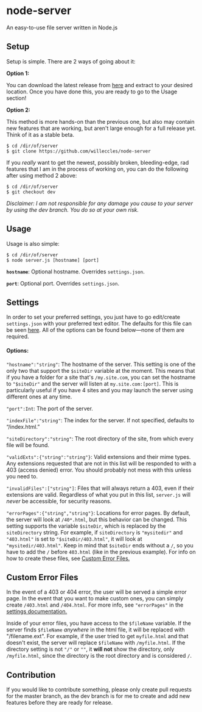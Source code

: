 # node-server
An easy-to-use file server written in Node.js

## Setup
Setup is simple. There are 2 ways of going about it:

**Option 1:**

You can download the latest release from [here](https://github.com/WillEccles/node-server/releases/latest) and extract to your desired location. Once you have done this, you are ready to go to the Usage section!

**Option 2:**

This method is more hands-on than the previous one, but also may contain new features that are working, but aren't large enough for a full release yet. Think of it as a stable beta.

```
$ cd /dir/of/server
$ git clone https://github.com/willeccles/node-server
```

If you *really* want to get the newest, possibly broken, bleeding-edge, rad features that I am in the process of working on, you can do the following after using method 2 above:

```
$ cd /dir/of/server
$ git checkout dev
```

*Disclaimer: I am not responsible for any damage you cause to your server by using the dev branch. You do so at your own risk.*

## Usage
Usage is also simple:

```
$ cd /dir/of/server
$ node server.js [hostname] [port]
```

**`hostname`**: Optional hostname. Overrides `settings.json`.

**`port`**: Optional port. Overrides `settings.json`.

## Settings
In order to set your preferred settings, you just have to go edit/create `settings.json` with your preferred text editor. The defaults for this file can be seen [here](/settings.json). All of the options can be found below—none of them are required.

#### Options:
`"hostname":"string"`: The hostname of the server. This setting is one of the only two that support the `$siteDir` variable at the moment. This means that if you have a folder for a site that's `/my.site.com`, you can set the hostname to `"$siteDir"` and the server will listen at `my.site.com:[port]`. This is particularly useful if you have 4 sites and you may launch the server using different ones at any time.

`"port":Int`: The port of the server.

`"indexFile":"string"`: The index for the server. If not specified, defaults to “/index.html.”

`"siteDirectory":"string"`: The root directory of the site, from which every file will be found.

`"validExts":{"string":"string"}`: Valid extensions and their mime types. Any extensions requested that are not in this list will be responded to with a 403 (access denied) error. You should probably not mess with this unless you need to.

`"invalidFiles":["string"]`: Files that will always return a 403, even if their extensions are valid. Regardless of what you put in this list, `server.js` will *never* be accessible, for security reasons.

`"errorPages":{"string","string"}`: Locations for error pages. By default, the server will look at `/40*.html`, but this behavior can be changed. This setting supports the variable `$siteDir`, which is replaced by the `siteDirectory` string. For example, if `siteDirectory` is `"mysitedir"` and `"403.html"` is set to `"$siteDir/403.html"`, it will look at `"mysitedir/403.html"`. Keep in mind that `$siteDir` ends without a `/`, so you have to add the `/` before `403.html` (like in the previous example). For info on how to create these files, see [Custom Error Files.](https://github.com/WillEccles/node-server#custom-error-files)

## Custom Error Files
In the event of a 403 or 404 error, the user will be served a simple error page. In the event that you want to make custom ones, you can simply create `/403.html` and `/404.html`. For more info, see `"errorPages"` in the [settings documentation.](https://github.com/WillEccles/node-server#settings)

Inside of your error files, you have access to the `$fileName` variable. If the server finds `$fileName` *anywhere* in the html file, it will be replaced with "/filename.ext". For example, if the user tried to get `myfile.html` and that doesn't exist, the server will replace `$fileName` with `/myfile.html`. If the directory setting is not `"/"` or `""`, it **will not** show the directory, only `/myfile.html`, since the directory is the root directory and is considered  `/`.

## Contribution
If you would like to contribute something, please only create pull requests for the master branch, as the dev branch is for me to create and add new features before they are ready for release.
